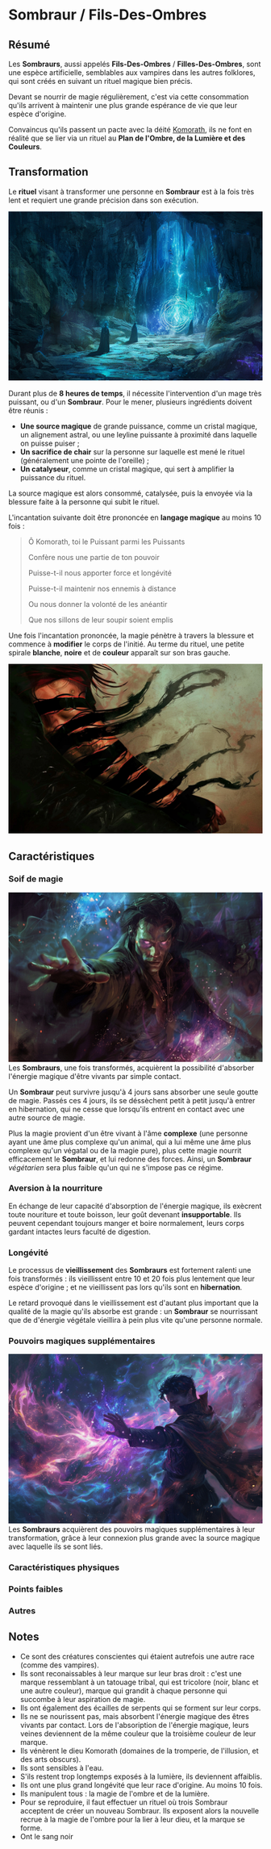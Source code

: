# Sombraur / Fils-Des-Ombres

## Résumé
Les **Sombraurs**, aussi appelés **Fils-Des-Ombres** / **Filles-Des-Ombres**, sont une espèce artificielle, semblables aux vampires dans les autres folklores, qui sont créés en suivant un rituel magique bien précis.

Devant se nourrir de magie régulièrement, c'est via cette consommation qu'ils arrivent à maintenir une plus grande espérance de vie que leur espèce d'origine.

Convaincus qu'ils passent un pacte avec la déité [Komorath](../../COSMOLOGIE/PLANS_ET_DIVINITES/Komorath.md), ils ne font en réalité que se lier via un rituel au **Plan de l'Ombre, de la Lumière et des Couleurs**.

## Transformation
Le **rituel** visant à transformer une personne en **Sombraur** est à la fois très lent et requiert une grande précision dans son exécution.

![Sombraur Ritual](../../../_images/sombraur_ritual.png)

Durant plus de **8 heures de temps**, il nécessite l'intervention d'un mage très puissant, ou d'un **Sombraur**. Pour le mener, plusieurs ingrédients doivent être réunis : 
* **Une source magique** de grande puissance, comme un cristal magique, un alignement astral, ou une leyline puissante à proximité dans laquelle on puisse puiser ;
* **Un sacrifice de chair** sur la personne sur laquelle est mené le rituel (généralement une pointe de l'oreille) ;
* **Un catalyseur**, comme un cristal magique, qui sert à amplifier la puissance du rituel.

La source magique est alors consommé, catalysée, puis la envoyée via la blessure faite à la personne qui subit le rituel.

L'incantation suivante doit être prononcée en **langage magique** au moins 10 fois : 

> Ô Komorath, toi le Puissant parmi les Puissants
>
> Confère nous une partie de ton pouvoir
>
> Puisse-t-il nous apporter force et longévité
>
> Puisse-t-il maintenir nos ennemis à distance
>
> Ou nous donner la volonté de les anéantir
>
> Que nos sillons de leur soupir soient emplis

Une fois l'incantation prononcée, la magie pénètre à travers la blessure et commence à **modifier** le corps de l'initié. Au terme du rituel, une petite spirale **blanche**, **noire** et de **couleur** apparaît sur son bras gauche.

![Sombraur tatoo](../../../_images/sombraur_tatoo.png)

## Caractéristiques
### Soif de magie
![Soif de magie](../../../_images/sombraur%20soif.png)
Les **Sombraurs**, une fois transformés, acquièrent la possibilité d'absorber l'énergie magique d'être vivants par simple contact.

Un **Sombraur** peut survivre jusqu'à 4 jours sans absorber une seule goutte de magie. Passés ces 4 jours, ils se déssèchent petit à petit jusqu'à entrer en hibernation, qui ne cesse que lorsqu'ils entrent en contact avec une autre source de magie.

Plus la magie provient d'un être vivant à l'âme **complexe** (une personne ayant une âme plus complexe qu'un animal, qui a lui même une âme plus complexe qu'un végatal ou de la magie pure), plus cette magie nourrit efficacement le **Sombraur**, et lui redonne des forces. Ainsi, un **Sombraur** *végétarien* sera plus faible qu'un qui ne s'impose pas ce régime.

### Aversion à la nourriture
En échange de leur capacité d'absorption de l'énergie magique, ils exècrent toute nouriture et toute boisson, leur goût devenant **insupportable**. Ils peuvent cependant toujours manger et boire normalement, leurs corps gardant intactes leurs faculté de digestion.

### Longévité
Le processus de **vieillissement** des **Sombraurs** est fortement ralenti une fois transformés : ils vieillissent entre 10 et 20 fois plus lentement que leur espèce d'origine ; et ne vieillissent pas lors qu'ils sont en **hibernation**.

Le retard provoqué dans le vieillissement est d'autant plus important que la qualité de la magie qu'ils absorbe est grande : un **Sombraur** se nourrissant que de d'énergie végétale vieillira à pein plus vite qu'une personne normale.

### Pouvoirs magiques supplémentaires
![Pouvoirs supplémentaires](../../../_images/sombraur_pouvoirs.png)
Les **Sombraurs** acquièrent des pouvoirs magiques supplémentaires à leur transformation, grâce à leur connexion plus grande avec la source magique avec laquelle ils se sont liés.

### Caractéristiques physiques
### Points faibles
### Autres

## Notes
* Ce sont des créatures conscientes qui étaient autrefois une autre race (comme des vampires).
* Ils sont reconaissables à leur marque sur leur bras droit : c'est une marque ressemblant à un tatouage tribal, qui est tricolore (noir, blanc et une autre couleur), marque qui grandit à chaque personne qui succombe à leur aspiration de magie.
* Ils ont également des écailles de serpents qui se forment sur leur corps.
* Ils ne se nourissent pas, mais absorbent l'énergie magique des êtres vivants par contact. Lors de l'absoription de l'énergie magique, leurs veines deviennent de la même couleur que la troisième couleur de leur marque.
* Ils vénèrent le dieu Komorath (domaines de la tromperie, de l'illusion, et des arts obscurs).
* Ils sont sensibles à l'eau.
* S'ils restent trop longtemps exposés à la lumière, ils deviennent affaiblis.
* Ils ont une plus grand longévité que leur race d'origine. Au moins 10 fois.
* Ils manipulent tous : la magie de l'ombre et de la lumière.
* Pour se reproduire, il faut effectuer un rituel où trois Sombraur acceptent de créer un nouveau Sombraur. Ils exposent alors la nouvelle recrue à la magie de l'ombre pour la lier à leur dieu, et la marque se forme.
* Ont le sang noir